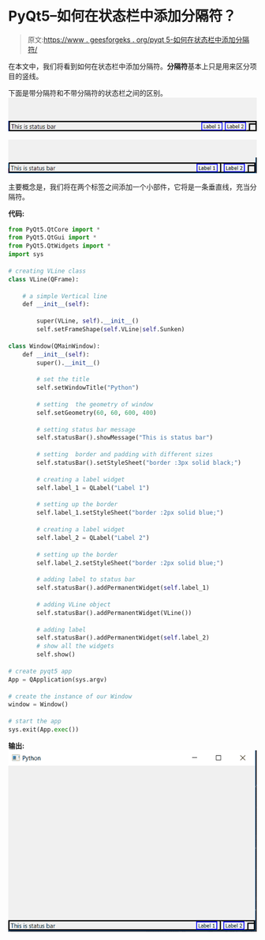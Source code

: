 # PyQt5–如何在状态栏中添加分隔符？

> 原文:[https://www . geesforgeks . org/pyqt 5-如何在状态栏中添加分隔符/](https://www.geeksforgeeks.org/pyqt5-how-to-add-separator-in-status-bar/)

在本文中，我们将看到如何在状态栏中添加分隔符。**分隔符**基本上只是用来区分项目的竖线。

下面是带分隔符和不带分隔符的状态栏之间的区别。
![](img/e2fab366f199a24388ff2cb42421d0b8.png)

![](img/0fdf7e3124efec4ace048184d65d7cbd.png)

主要概念是，我们将在两个标签之间添加一个小部件，它将是一条垂直线，充当分隔符。

**代码:**

```py
from PyQt5.QtCore import * 
from PyQt5.QtGui import * 
from PyQt5.QtWidgets import * 
import sys

# creating VLine class
class VLine(QFrame):

    # a simple Vertical line
    def __init__(self):

        super(VLine, self).__init__()
        self.setFrameShape(self.VLine|self.Sunken)

class Window(QMainWindow):
    def __init__(self):
        super().__init__()

        # set the title
        self.setWindowTitle("Python")

        # setting  the geometry of window
        self.setGeometry(60, 60, 600, 400)

        # setting status bar message
        self.statusBar().showMessage("This is status bar")

        # setting  border and padding with different sizes
        self.statusBar().setStyleSheet("border :3px solid black;")

        # creating a label widget
        self.label_1 = QLabel("Label 1")

        # setting up the border
        self.label_1.setStyleSheet("border :2px solid blue;")

        # creating a label widget
        self.label_2 = QLabel("Label 2")

        # setting up the border
        self.label_2.setStyleSheet("border :2px solid blue;")

        # adding label to status bar
        self.statusBar().addPermanentWidget(self.label_1)

        # adding VLine object
        self.statusBar().addPermanentWidget(VLine())

        # adding label
        self.statusBar().addPermanentWidget(self.label_2)
        # show all the widgets
        self.show()

# create pyqt5 app
App = QApplication(sys.argv)

# create the instance of our Window
window = Window()

# start the app
sys.exit(App.exec())
```

**输出:**
![](img/67a8a7cce0260fc94299082e15f1c564.png)